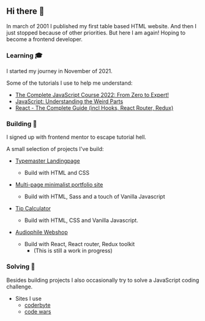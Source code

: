 ## Hi there 👋

In march of 2001 I published my first table based HTML website. And then I just stopped because of other priorities. But here I am again! Hoping to become a frontend developer.

### Learning :mortar_board: 

I started my journey in November of 2021. 

Some of the tutorials I use to help me understand:

+ [The Complete JavaScript Course 2022: From Zero to Expert!](https://www.udemy.com/course/the-complete-javascript-course/)
+ [JavaScript: Understanding the Weird Parts](https://www.udemy.com/course/understand-javascript/)
+ [React - The Complete Guide (incl Hooks, React Router, Redux)](https://www.udemy.com/course/react-the-complete-guide-incl-redux/)

### Building :wrench:

I signed up with frontend mentor to escape tutorial hell.

A small selection of projects I've build:

+ [Typemaster Landingpage](https://typemaster-version-2.vercel.app/)
  - Build with HTML and CSS
  
+ [Multi-page minimalist portfolio site](https://minimalist-portfolio-git-master-barterkamp.vercel.app/)
  - Build with HTML, Sass and a touch of Vanilla Javascript

+ [Tip Calculator](https://tip-calculator-barterkamp.vercel.app/)
  - Build with HTML, CSS and Vanilla Javascript. 
    
+ [Audiophile Webshop](https://barterkamp.github.io/audiophile-webshop/)
  - Build with React, React router, Redux toolkit
    * (This is still a work in progress)

### Solving :crystal_ball:

Besides building projects I also occasionally try to solve a JavaScript coding challenge.

+ Sites I use
  - [coderbyte](https://coderbyte.com/)
  - [code wars](https://www.codewars.com/)
 

